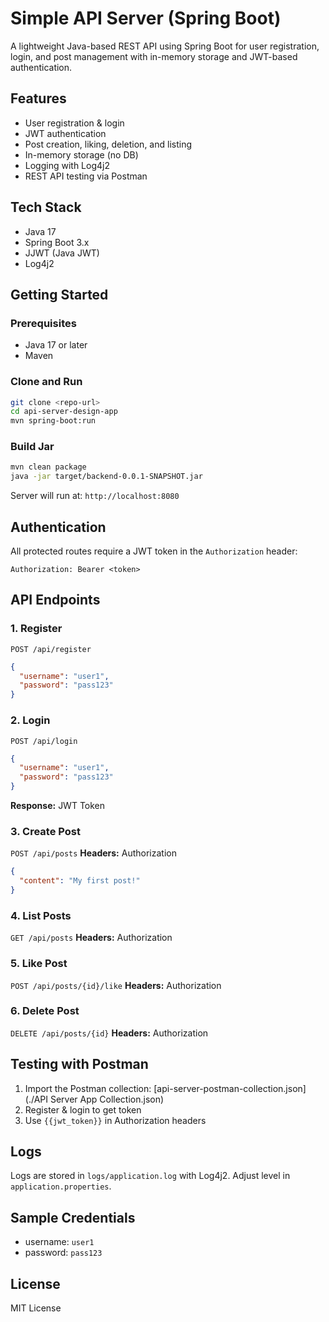 # Simple API Server (Spring Boot)

A lightweight Java-based REST API using Spring Boot for user registration, login, and post management with in-memory storage and JWT-based authentication.

## Features

- User registration & login
- JWT authentication
- Post creation, liking, deletion, and listing
- In-memory storage (no DB)
- Logging with Log4j2
- REST API testing via Postman

## Tech Stack

- Java 17
- Spring Boot 3.x
- JJWT (Java JWT)
- Log4j2

## Getting Started

### Prerequisites

- Java 17 or later
- Maven

### Clone and Run

```bash
git clone <repo-url>
cd api-server-design-app
mvn spring-boot:run
```

### Build Jar

```bash
mvn clean package
java -jar target/backend-0.0.1-SNAPSHOT.jar
```

Server will run at: `http://localhost:8080`

## Authentication

All protected routes require a JWT token in the `Authorization` header:

```
Authorization: Bearer <token>
```

## API Endpoints

### 1. Register

`POST /api/register`

```json
{
  "username": "user1",
  "password": "pass123"
}
```

### 2. Login

`POST /api/login`

```json
{
  "username": "user1",
  "password": "pass123"
}
```

**Response:** JWT Token

### 3. Create Post

`POST /api/posts` **Headers:** Authorization

```json
{
  "content": "My first post!"
}
```

### 4. List Posts

`GET /api/posts` **Headers:** Authorization

### 5. Like Post

`POST /api/posts/{id}/like` **Headers:** Authorization

### 6. Delete Post

`DELETE /api/posts/{id}` **Headers:** Authorization

## Testing with Postman

1. Import the Postman collection: [api-server-postman-collection.json](./API Server App Collection.json)
2. Register & login to get token
3. Use `{{jwt_token}}` in Authorization headers

## Logs

Logs are stored in `logs/application.log` with Log4j2. Adjust level in `application.properties`.

## Sample Credentials

- username: `user1`
- password: `pass123`

## License

MIT License

